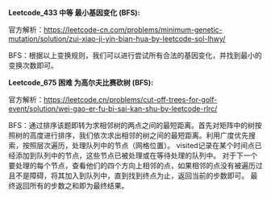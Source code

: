 **Leetcode_433 中等 最小基因变化 (BFS):**

官方解析：https://leetcode-cn.com/problems/minimum-genetic-mutation/solution/zui-xiao-ji-yin-bian-hua-by-leetcode-sol-lhwy/

BFS：根据以上变换规则，我们可以进行尝试所有合法的基因变化，并找到最小的变换次数即可。

**Leetcode_675 困难 为高尔夫比赛砍树 (BFS):**

官方解析：https://leetcode.cn/problems/cut-off-trees-for-golf-event/solution/wei-gao-er-fu-bi-sai-kan-shu-by-leetcode-rlrc/

BFS：通过排序该题即转为求相邻树的两点之间的最短距离。首先对矩阵中的树按照树的高度进行排序，我们依次求出相邻的树之间的最短距离。利用广度优先搜索，按照层次遍历，处理队列中的节点（网格位置）。
visited记录在某个时间点已经添加到队列中的节点，这些节点已被处理或在等待处理的队列中。
对于下一个要处理的每个节点，查看他们的四个方向上相邻的点，如果相邻的点没有被遍历过且不是障碍，将其加入到队列中，直到找到终点为止，返回当前的步数即可。
最终返回所有的步数之和即为最终结果。


